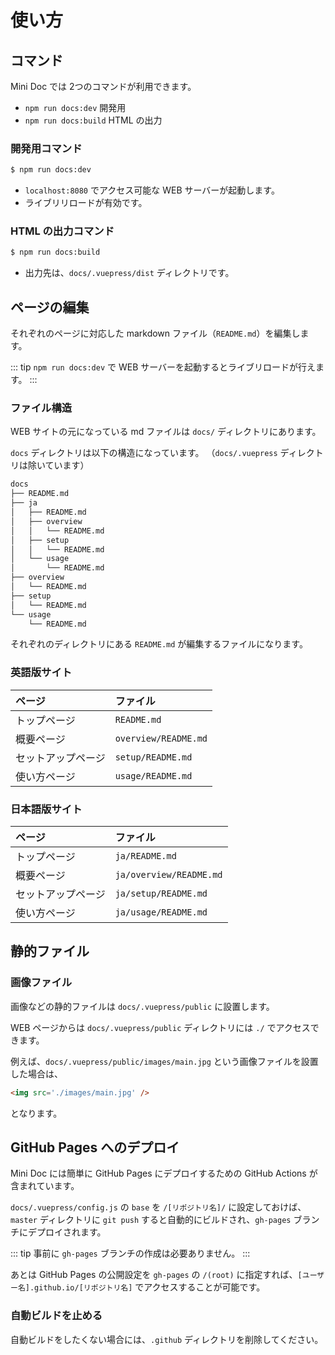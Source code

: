 # 使い方

## コマンド

Mini Doc では 2つのコマンドが利用できます。

- ``npm run docs:dev`` 開発用
- ``npm run docs:build`` HTML の出力

### 開発用コマンド
```bash
$ npm run docs:dev
```

- ``localhost:8080`` でアクセス可能な WEB サーバーが起動します。
- ライブリリロードが有効です。

### HTML の出力コマンド
```bash
$ npm run docs:build
```
- 出力先は、``docs/.vuepress/dist`` ディレクトリです。

## ページの編集

それぞれのページに対応した markdown ファイル（``README.md``）を編集します。

::: tip
``npm run docs:dev`` で WEB サーバーを起動するとライブリロードが行えます。
:::

### ファイル構造

WEB サイトの元になっている md ファイルは ``docs/`` ディレクトリにあります。

``docs`` ディレクトリは以下の構造になっています。
（``docs/.vuepress`` ディレクトリは除いています）

```bash
docs
├── README.md
├── ja
│   ├── README.md
│   ├── overview
│   │   └── README.md
│   ├── setup
│   │   └── README.md
│   └── usage
│       └── README.md
├── overview
│   └── README.md
├── setup
│   └── README.md
└── usage
    └── README.md
```

それぞれのディレクトリにある ``README.md`` が編集するファイルになります。

### 英語版サイト

|ページ|ファイル|
|:---|:---|
|トップページ|``README.md``|
|概要ページ|``overview/README.md``|
|セットアップページ|``setup/README.md``|
|使い方ページ|``usage/README.md``|

### 日本語版サイト

|ページ|ファイル|
|:---|:---|
|トップページ|``ja/README.md``|
|概要ページ|``ja/overview/README.md``|
|セットアップページ|``ja/setup/README.md``|
|使い方ページ|``ja/usage/README.md``|


## 静的ファイル

### 画像ファイル

画像などの静的ファイルは ``docs/.vuepress/public`` に設置します。

WEB ページからは ``docs/.vuepress/public`` ディレクトリには ``./`` でアクセスできます。

例えば、``docs/.vuepress/public/images/main.jpg`` という画像ファイルを設置した場合は、

```html
<img src='./images/main.jpg' />
```

となります。

## GitHub Pages へのデプロイ

Mini Doc には簡単に GitHub Pages にデプロイするための GitHub Actions が含まれています。

``docs/.vuepress/config.js`` の ``base`` を ``/[リポジトリ名]/`` に設定しておけば、``master`` ディレクトリに ``git push`` すると自動的にビルドされ、``gh-pages`` ブランチにデプロイされます。

::: tip
事前に ``gh-pages`` ブランチの作成は必要ありません。
:::

あとは GitHub Pages の公開設定を ``gh-pages`` の ``/(root)`` に指定すれば、``[ユーザー名].github.io/[リポジトリ名]`` でアクセスすることが可能です。

### 自動ビルドを止める

自動ビルドをしたくない場合には、``.github`` ディレクトリを削除してください。



